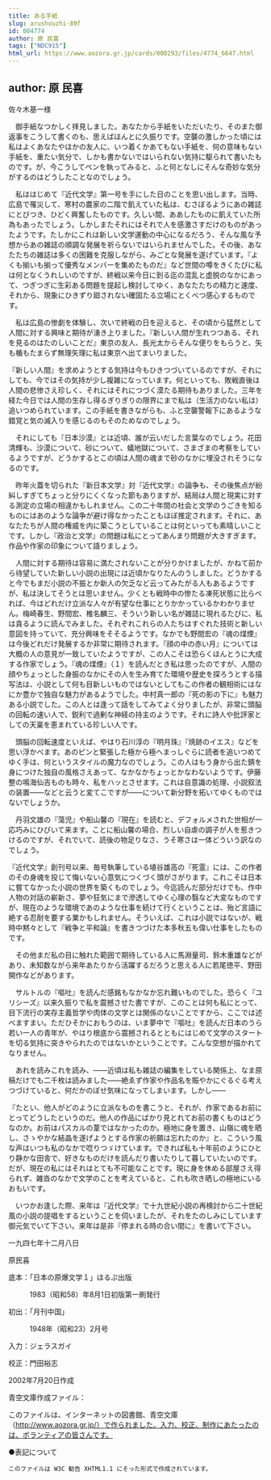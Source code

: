 ```yaml
---
title: ある手紙
slug: arushouzhi-89f
id: 004774
author: 原 民喜
tags: ["NDC915"]
html_url: https://www.aozora.gr.jp/cards/000293/files/4774_6647.html
---
```


## author: 原 民喜

佐々木基一様





　御手紙なつかしく拝見しました。あなたから手紙をいただいたり、そのまた御返事をこうして書くのも、思えばほんとに久振りです。空襲の激しかった頃には私はよくあなたやほかの友人に、いつ着くかあてもない手紙を、何の意味もない手紙を、重たい気分で、しかも書かないではいられない気持に駆られて書いたものです。が、今こうしてペンを執ってみると、ふと何となしにそんな奇妙な気分がするのはどうしたことなのでしょう。

　私ははじめて『近代文学』第一号を手にした日のことを思い出します。当時、広島で罹災して、寒村の農家の二階で飢えていた私は、むさぼるようにあの雑誌にとびつき、ひどく興奮したものです。久しい間、ああしたものに飢えていた所為もあったでしょう。しかしまたそれにはそれで人を感激さすだけのものがあったようです。たしかにこれは新しい文学運動の中心になるだろう、そんな風な予想からあの雑誌の順調な発展を祈らないではいられませんでした。その後、あなたたちの雑誌は多くの困難を克服しながら、みごとな発展を遂げています。『よくも揃いも揃って優秀なメンバーを集めたものだ』など世間の噂をきくたびに私は何となくうれしいのですが、終戦以来今日に到る迄の混乱と虚脱のなかにあって、つぎつぎに生彩ある問題を提起し検討してゆく、あなたたちの精力と速度、それから、現象にひきずり廻されない確固たる立場にとくべつ感心するものです。

　私は広島の惨劇を体験し、次いで終戦の日を迎えると、その頃から猛然として人間に対する興味と期待が湧き上りました。『新しい人間が生れつつある、それを見るのはたのしいことだ』東京の友人、長光太からそんな便りをもらうと、矢も楯もたまらず無理矢理に私は東京へ出てまいりました。

『新しい人間』を求めようとする気持は今もひきつづいているのですが、それにしても、今ではその気持が少し複雑になっています。何といっても、敗戦直後は人間の悲惨さえ珍しく、それにはそれにつづく漠たる期待もありました。三年を経た今日では人間の生存し得るぎりぎりの限界にまで私は（生活力のない私は）追いつめられています。この手紙を書きながらも、ふと空襲警報下にあるような錯覚と気の滅入りを感じるのもそのためなのでしょう。

　それにしても『日本沙漠』とは近頃、誰が云いだした言葉なのでしょう。花田清輝も、沙漠について、砂について、蟻地獄について、さまざまの考察をしているようですが、どうかするとこの頃は人間の魂まで砂のなかに埋没されそうになるのです。

　昨年火蓋を切られた『新日本文学』対『近代文学』の論争も、その後焦点が紛糾しすぎてちょっと分りにくくなった節もありますが、結局は人間と現実に対する測定の立場の相違かもしれません。この二十年間の社会と文学のうごきを知るものにはあのような論争が避け得なかったこともほぼ推定されます。それに、あなたたちが人間の権威を内に築こうとしていることは何といっても素晴しいことです。しかし『政治と文学』の問題は私にとってあんまり問題が大きすぎます。作品や作家の印象について語りましょう。

　人間に対する期待は容易に満たされないことが分りかけましたが、かねて前から待望していた新しい小説の出現には近頃かなりたんのうしました。どうかすると今でもまだ小説の不振とか新人の欠乏など云ってみたがる人もあるようですが、私は決してそうとは思いません。少くとも戦時中の惨たる凍死状態に比らべれば、今はどれだけ立派な人々が有望な仕事にとりかかっているかわかりません。梅崎春生、野間宏、椎名麟三、そういう新しい名が雑誌に現れるたびに、私は貪るように読んでみました。それぞれこれらの人たちはすぐれた技術と新しい意図を持っていて、充分興味をそそるようです。なかでも野間宏の『魂の煤煙』は今後どれだけ発展するか非常に期待されます。『顔の中の赤い月』については大概の人の意見が一致していたようですが、この人こそは恐らくほんとうに大成する作家でしょう。『魂の煤煙』（１）を読んだとき私は思ったのですが、人間の顔やちょっとした身振のなかにその人を生み育てた環境や歴史を探ろうとする描写法は、小説として何も目新しいものではないとしてもこの作者の観相術にはなにか豊かで独自な魅力があるようでした。中村真一郎の『死の影の下に』も魅力ある小説でした。この人とは逢って話をしてみてよく分りましたが、非常に頭脳の回転の速い人で、鋭利で過剰な神経の持主のようです。それに詩人や批評家としての天稟を恵まれている珍しい人です。

　頭脳の回転速度といえば、やはり石川淳の『明月珠』『焼跡のイエス』などを思い浮かべます。あのピンと緊張した極から極へまっしぐらに読者を追いつめてゆく手は、何というスタイルの魔力なのでしょう。この人はもう身から出た錆を身につけた独自の風格さえあって、なかなかちょっとかなわないようです。伊藤整の鳴海仙吉ものも時々、私をハッとさせます。これは自意識の処理、小説叙法の装置――などと云うと変てこですが――について新分野を拓いてゆくものではないでしょうか。

　丹羽文雄の『蕩児』や船山馨の『現在』を読むと、デフォルメされた世相が一応巧みにひびいて来ます。ことに船山馨の場合、烈しい自虐の調子が人を惹きつけるのですが、それでいて、読後の物足りなさ、うそ寒さは一体どういう訳なのでしょう。

『近代文学』創刊号以来、毎号執筆している埴谷雄高の『死霊』には、この作者のその身魂を投じて悔いない心意気につくづく頭がさがります。これこそは日本に嘗てなかった小説の世界を築くものでしょう。今迄読んだ部分だけでも、作中人物の対話の嶄新さ、夢や狂気にまで滲透してゆく心理の翳など大変なものですが、現在のような環境であのような仕事を続けて行くということは、殆ど言語に絶する忍耐を要する業かもしれません。そういえば、これは小説ではないが、戦時中黙々として『戦争と平和論』を書きつづけた本多秋五も偉い仕事をしたものです。

　その他まだ私の目に触れた範囲で期待している人に馬淵量司、鈴木重雄などがあり、未知数ながら来年あたりから活躍するだろうと思える人に若尾徳平、野田開作などがあります。

　サルトルの『嘔吐』を読んだ感銘もなかなか忘れ難いものでした。恐らく『ユリシーズ』以来久振りで私を震撼させた書ですが、このことは何も私にとって、目下流行の実存主義哲学や肉体の文学とは関係のないことですから、ここでは述べますまい。ただひそかにおもうのは、いま夢中で『嘔吐』を読んだ日本のうら若い一人の青年が、やはり根底から震撼されるとともにはじめて文学のスタートを切る気持に突きやられたのではないかということです。こんな空想が描かれてなりません。

　あれを読みこれを読み、――近頃は私も雑誌の編集をしている関係上、なま原稿だけでも二千枚は読みました――絶ゑず作家や作品名を賑やかにぐるぐる考えつづけていると、何だかのぼせ気味になってしまいます。しかし――

『たとい、他人がどのように立派なものを書こうと、それが、作家であるお前にとってどうしたというのだ。他人の作品にばかり見とれてお前の書くものはどうなのか。お前はパスカルの葦ではなかったのか。極地に身を置き、山嶺に魂を晒し、さゝやかな結晶を遂げようとする作家の祈願は忘れたのか』と、こういう風な声はいつも私のなかで唸りつゞけています。できれば私も十年前のようにひとり静かな田舎で、好きなものだけを読んだり書いたりして暮していたいのです。だが、現在の私にはそれはとても不可能なことです。現に身を休める部屋さえ得られず、雑沓のなかで文学のことを考えていると、これも吹き晒しの極地にいるおもいです。

　いつかお逢した際、来年は『近代文学』で十九世紀小説の再検討から二十世紀風の小説の提唱をするということを伺いましたが、それをたのしみにしています御元気でいて下さい。来年は是非『停まれる時の合い間に』を書いて下さい。


一九四七年十二月八日



原民喜













底本：「日本の原爆文学１」ほるぷ出版


　　　1983（昭和58）年8月1日初版第一刷発行

初出：「月刊中国」

　　　1948年（昭和23）2月号

入力：ジェラスガイ

校正：門田裕志

2002年7月20日作成

青空文庫作成ファイル：

このファイルは、インターネットの図書館、青空文庫（http://www.aozora.gr.jp/）で作られました。入力、校正、制作にあたったのは、ボランティアの皆さんです。









●表記について


	このファイルは W3C 勧告 XHTML1.1 にそった形式で作成されています。